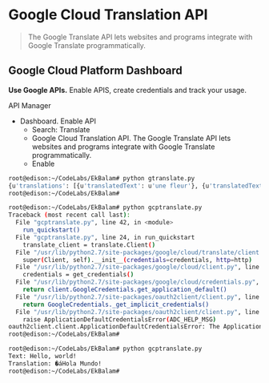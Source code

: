 # Google Cloud Translation API

> The Google Translate API lets websites and programs integrate with Google Translate programmatically.

## Google Cloud Platform Dashboard

__Use Google APIs.__ Enable APIS, create credentials and track your usage.

API Manager

- Dashboard. Enable API
  - Search: Translate
  - Google Cloud Translation API. The Google Translate API lets websites and programs integrate with Google Translate programmatically.
  - Enable

```sh
root@edison:~/CodeLabs/EkBalam# python gtranslate.py 
{u'translations': [{u'translatedText': u'une fleur'}, {u'translatedText': u'voiture'}]}
root@edison:~/CodeLabs/EkBalam# 
```

```sh
root@edison:~/CodeLabs/EkBalam# python gcptranslate.py 
Traceback (most recent call last):
  File "gcptranslate.py", line 42, in <module>
    run_quickstart()
  File "gcptranslate.py", line 24, in run_quickstart
    translate_client = translate.Client()
  File "/usr/lib/python2.7/site-packages/google/cloud/translate/client.py", line 71, in __init__
    super(Client, self).__init__(credentials=credentials, http=http)
  File "/usr/lib/python2.7/site-packages/google/cloud/client.py", line 122, in __init__
    credentials = get_credentials()
  File "/usr/lib/python2.7/site-packages/google/cloud/credentials.py", line 87, in get_credentials
    return client.GoogleCredentials.get_application_default()
  File "/usr/lib/python2.7/site-packages/oauth2client/client.py", line 1288, in get_application_default
    return GoogleCredentials._get_implicit_credentials()
  File "/usr/lib/python2.7/site-packages/oauth2client/client.py", line 1278, in _get_implicit_credentials
    raise ApplicationDefaultCredentialsError(ADC_HELP_MSG)
oauth2client.client.ApplicationDefaultCredentialsError: The Application Default Credentials are not available. They are a.
root@edison:~/CodeLabs/EkBalam# 
```

```sh
root@edison:~/CodeLabs/EkBalam# python gcptranslate.py 
Text: Hello, world!
Translation: �áHola Mundo!
root@edison:~/CodeLabs/EkBalam# 
```